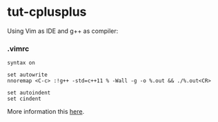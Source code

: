 # tut-cplusplus

Using Vim as IDE and g++ as compiler:

   ### .vimrc

    syntax on

    set autowrite
    nnoremap <C-c> :!g++ -std=c++11 % -Wall -g -o %.out && ./%.out<CR>

    set autoindent
    set cindent
More information this [here](https://www.quora.com/How-can-I-compile-and-execute-a-c++-program-directly-from-Vim-in-Ubuntu).
